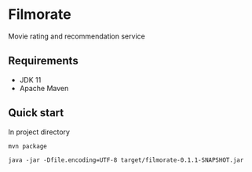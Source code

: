 # Filmorate
Movie rating and recommendation service

## Requirements
- JDK 11
- Apache Maven


## Quick start
In project directory
```
mvn package
```
```
java -jar -Dfile.encoding=UTF-8 target/filmorate-0.1.1-SNAPSHOT.jar
```

